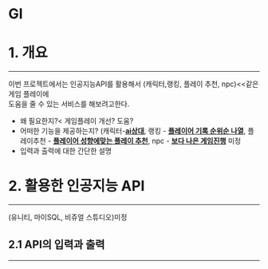 # GI

# 1. 개요
* * *
이번 프로젝트에서는 인공지능API를 활용해서 (캐릭터,랭킹, 플레이 추천, npc)<<같은 게임 플레이에  
도움을 줄 수 있는 서비스를 해보려고한다. 

- 왜 필요한지?< 게임플레이 개선? 도움?
- 어떠한 기능을 제공하는지? (캐릭터-<u>**ai상대**</u>, 랭킹 - <u>**플레이어 기록 순위순 나열**</u>, 플레이추천 - <u>**플레이어 성향에맞는 플레이 추천**</u>,
   npc - <u>**보다 나은 게임진행**</u>    미정
- 입력과 출력에 대한 간단한 설명


# 2. 활용한 인공지능 API
*** 


(유니티, 마이SQL, 비쥬얼 스튜디오)미정
## 2.1 API의 입력과 출력
***
